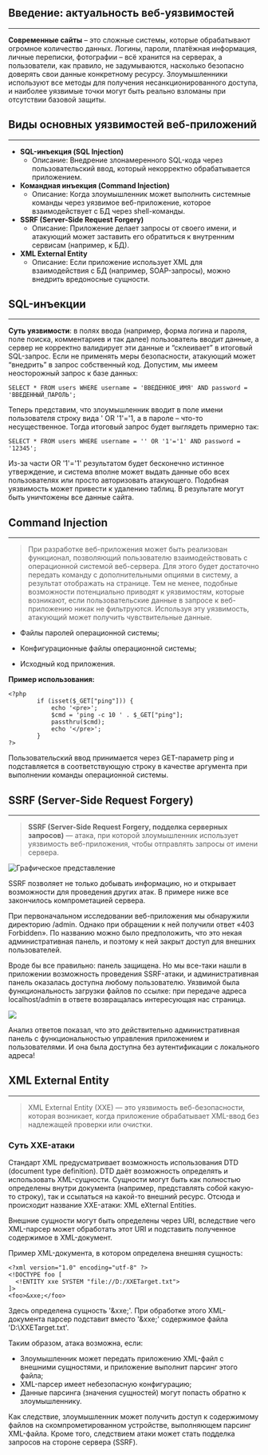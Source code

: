 ## Введение: актуальность веб-уязвимостей
___
**Современные сайты** – это сложные системы, которые обрабатывают огромное количество данных. Логины, пароли, платёжная информация, личные переписки, фотографии – всё хранится на серверах, а пользователи, как правило, не задумываются, насколько безопасно доверять свои данные конкретному ресурсу. Злоумышленники используют все методы для получения несанкционированного доступа, и наиболее уязвимые точки могут быть реально взломаны при отсутствии базовой защиты.

## Виды основных уязвимостей веб-приложений
___

- **SQL-инъекция (SQL Injection)**
  - Описание: Внедрение злонамеренного SQL-кода через пользовательский ввод, который некорректно обрабатывается приложением.
- **Командная инъекция (Command Injection)**
  - Описание: Когда злоумышленник может выполнить системные команды через уязвимое веб-приложение, которое взаимодействует с БД через shell-команды.
- **SSRF (Server-Side Request Forgery)**
  - Описание: Приложение делает запросы от своего имени, и атакующий может заставить его обратиться к внутренним сервисам (например, к БД).
- **XML External Entity**
  - Описание: Если приложение использует XML для взаимодействия с БД (например, SOAP-запросы), можно внедрить вредоносные сущности.

## SQL-инъекции
___

**Суть уязвимости**: в полях ввода (например, форма логина и пароля, поле поиска, комментариев и так далее) пользователь вводит данные, а сервер не корректно валидирует эти данные и “склеивает” в итоговый SQL-запрос. Если не применять меры безопасности, атакующий может “внедрить” в запрос собственный код. Допустим, мы имеем неосторожный запрос к базе данных:

```
SELECT * FROM users WHERE username = 'ВВЕДЕННОЕ_ИМЯ' AND password = 'ВВЕДЕННЫЙ_ПАРОЛЬ';
```

Теперь представим, что злоумышленник вводит в поле имени пользователя строку вида ' OR '1'='1, а в пароле – что-то несущественное. Тогда итоговый запрос будет выглядеть примерно так:

```
SELECT * FROM users WHERE username = '' OR '1'='1' AND password = '12345';
```
Из-за части OR '1'='1' результатом будет бесконечно истинное утверждение, и система вполне может выдать данные обо всех пользователях или просто авторизовать атакующего.
Подобная уязвимость может привести к удалению таблиц.
В результате могут быть уничтожены все данные сайта.

## Command Injection
___

> При разработке веб-приложения может быть реализован функционал, позволяющий пользователю взаимодействовать с операционной системой веб-сервера. Для этого будет достаточно передать команду с дополнительными опциями в систему, а результат отображать на странице. Тем не менее, подобные возможности потенциально приводят к уязвимостям, которые возникают, если пользовательские данные в запросе к веб-приложению никак не фильтруются. Используя эту уязвимость, атакующий может получить чувствительные данные.

*    Файлы паролей операционной системы;

*    Конфигурационные файлы операционной системы;

*    Исходный код приложения.

**Пример использования:**
```commandline
<?php
        if (isset($_GET["ping"])) {
            echo '<pre>';
            $cmd = 'ping -c 10 ' . $_GET["ping"];
            passthru($cmd);
            echo '</pre>';
        }
?>
```
Пользовательский ввод принимается через GET-параметр ping и подставляется в соответствующую строку в качестве аргумента при выполнении команды операционной системы.

## SSRF (Server-Side Request Forgery)
___

> **SSRF (Server-Side Request Forgery, подделка серверных запросов)** — атака, при которой злоумышленник использует уязвимость веб-приложения, чтобы отправлять запросы от имени сервера.

![Графическое представление](/images/img.png)

SSRF позволяет не только добывать информацию, но и открывает возможности для проведения других атак. В примере ниже все закончилось компрометацией сервера.

При первоначальном исследовании веб-приложения мы обнаружили директорию /admin. Однако при обращении к ней получили ответ «403 Forbidden». По названию можно было предположить, что это некая административная панель, и поэтому к ней закрыт доступ для внешних пользователей.

Вроде бы все правильно: панель защищена. Но мы все-таки нашли в приложении возможность проведения SSRF-атаки, и административная панель оказалась доступна любому пользователю. Уязвимой была функциональность загрузки файлов по ссылке: при передаче адреса localhost/admin в ответе возвращалась интересующая нас страница.

![](/images/img_1.png)

Анализ ответов показал, что это действительно административная панель с функциональностью управления приложением и пользователями. И она была доступна без аутентификации с локального адреса!

## XML External Entity
___

> XML External Entity (XXE) — это уязвимость веб-безопасности, которая возникает, когда приложение обрабатывает XML-ввод без надлежащей проверки или очистки. 

### Суть XXE-атаки

Стандарт XML предусматривает возможность использования DTD (document type definition). DTD даёт возможность определять и использовать XML-сущности. Сущности могут быть как полностью определены внутри документа (например, представлять собой какую-то строку), так и ссылаться на какой-то внешний ресурс. Отсюда и происходит название XXE-атаки: XML eXternal Entities.

Внешние сущности могут быть определены через URI, вследствие чего XML-парсер может обработать этот URI и подставить полученное содержимое в XML-документ.

Пример XML-документа, в котором определена внешняя сущность:

```
<?xml version="1.0" encoding="utf-8" ?>
<!DOCTYPE foo [
  <!ENTITY xxe SYSTEM "file://D:/XXETarget.txt">
]>
<foo>&xxe;</foo>
```
Здесь определена сущность '&xxe;'. При обработке этого XML-документа парсер подставит вместо '&xxe;' содержимое файла 'D:\XXETarget.txt'.

Таким образом, атака возможна, если:

* Злоумышленник может передать приложению XML-файл с внешними сущностями, и приложение выполнит парсинг этого файла;
* XML-парсер имеет небезопасную конфигурацию;
* Данные парсинга (значения сущностей) могут попасть обратно к злоумышленнику.


Как следствие, злоумышленник может получить доступ к содержимому файлов на скомпрометированном устройстве, выполняющем парсинг XML-файла. Кроме того, следствием атаки может стать подделка запросов на стороне сервера (SSRF).













